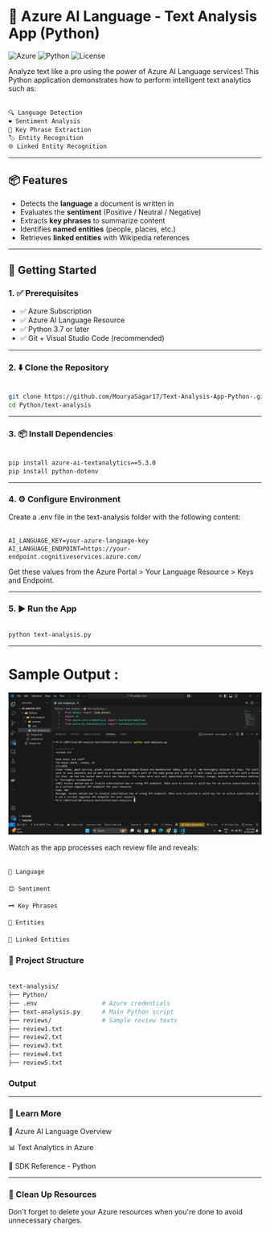 # 🧠 Azure AI Language - Text Analysis App (Python)

![Azure](https://img.shields.io/badge/Azure-AI--Language-blue?logo=microsoftazure&logoColor=white)
![Python](https://img.shields.io/badge/Python-3.7+-blue?logo=python)
![License](https://img.shields.io/badge/License-MIT-green)

Analyze text like a pro using the power of Azure AI Language services! This Python application demonstrates how to perform intelligent text analytics such as:
```bash

🔍 Language Detection
❤️ Sentiment Analysis  
📝 Key Phrase Extraction 
🏷️ Entity Recognition 
🌐 Linked Entity Recognition

```

---

## 📦 Features

- Detects the **language** a document is written in
- Evaluates the **sentiment** (Positive / Neutral / Negative)
- Extracts **key phrases** to summarize content
- Identifies **named entities** (people, places, etc.)
- Retrieves **linked entities** with Wikipedia references

---

## 🚀 Getting Started

### 1. ✅ Prerequisites

- ✅ Azure Subscription
- ✅ Azure AI Language Resource
- ✅ Python 3.7 or later
- ✅ Git + Visual Studio Code (recommended)

---

### 2. ⬇️ Clone the Repository

```bash

git clone https://github.com/MouryaSagar17/Text-Analysis-App-Python-.git
cd Python/text-analysis

```
---

### 3. 📦 Install Dependencies
``` bash

pip install azure-ai-textanalytics==5.3.0
pip install python-dotenv

```
---

### 4. ⚙️ Configure Environment
Create a .env file in the text-analysis folder with the following content:

``` env

AI_LANGUAGE_KEY=your-azure-language-key
AI_LANGUAGE_ENDPOINT=https://your-endpoint.cognitiveservices.azure.com/

```

Get these values from the Azure Portal > Your Language Resource > Keys and Endpoint.

---

### 5. ▶️ Run the App
``` bash

python text-analysis.py

```
---
# Sample Output :
![text-analysis/Screenshot (63).png](https://github.com/MouryaSagar17/Text-Analysis-App-Python-/blob/main/text-analysis/Screenshot%20(63).png?raw=true)

Watch as the app processes each review file and reveals:
```bash

📌 Language

😊 Sentiment

🗝️ Key Phrases

👤 Entities

🔗 Linked Entities
``` 

### 📂 Project Structure

``` bash

text-analysis/
├── Python/
├── .env                  # Azure credentials
├── text-analysis.py      # Main Python script
├── reviews/              # Sample review texts
├── review1.txt
├── review2.txt
├── review3.txt 
├── review4.txt
├── review5.txt      

```
### Output 

--- 

### 📘 Learn More

📄 Azure AI Language Overview

📊 Text Analytics in Azure

🧪 SDK Reference - Python

--- 

### 🧹 Clean Up Resources

Don't forget to delete your Azure resources when you're done to avoid unnecessary charges.


